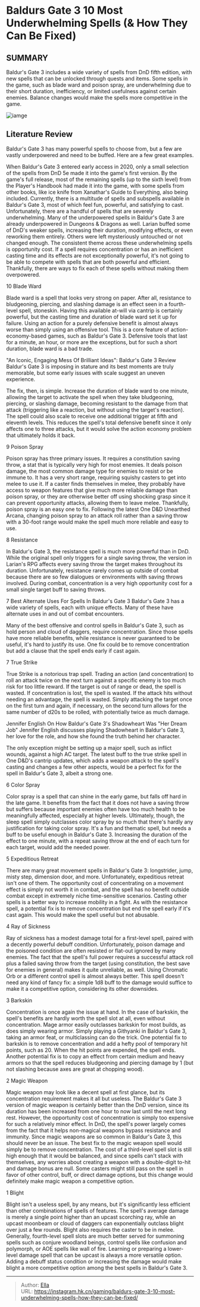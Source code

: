 # Baldurs Gate 3 10 Most Underwhelming Spells (&amp; How They Can Be Fixed)


## SUMMARY 


Baldur&#39;s Gate 3
 includes a wide variety of spells from 
DnD
 fifth edition, with new spells that can be unlocked through quests and items. 
 Some spells in the game, such as blade ward and poison spray, are underwhelming due to their short duration, inefficiency, or limited usefulness against certain enemies. 
 Balance changes would make the spells more competitive in the game. 

![iamge](https://static1.srcdn.com/wordpress/wp-content/uploads/2023/10/baldur-s-gate-3-10-most-underwhelming-spells-how-they-can-be-fixed.jpg)

## Literature Review

Baldur&#39;s Gate 3 has many powerful spells to choose from, but a few are vastly underpowered and need to be buffed. Here are a few great examples. 




When Baldur&#39;s Gate 3 entered early access in 2020, only a small selection of the spells from DnD 5e made it into the game&#39;s first version. By the game&#39;s full release, most of the remaining spells (up to the sixth level) from the Player&#39;s Handbook had made it into the game, with some spells from other books, like ice knife from Xanathar&#39;s Guide to Everything, also being included. Currently, there is a multitude of spells and subspells available in Baldur&#39;s Gate 3, most of which feel fun, powerful, and satisfying to cast. Unfortunately, there are a handful of spells that are severely underwhelming.
Many of the underpowered spells in Baldur&#39;s Gate 3 are already underpowered in Dungeons &amp; Dragons as well. Larian buffed some of DnD&#39;s weaker spells, increasing their duration, modifying effects, or even reworking them entirely. Others were left mysteriously untouched or not changed enough. The consistent theme across these underwhelming spells is opportunity cost. If a spell requires concentration or has an inefficient casting time and its effects are not exceptionally powerful, it&#39;s not going to be able to compete with spells that are both powerful and efficient. Thankfully, there are ways to fix each of these spells without making them overpowered.




























 








 10  Blade Ward 
        

Blade ward is a spell that looks very strong on paper. After all, resistance to bludgeoning, piercing, and slashing damage is an effect seen in a fourth-level spell, stoneskin. Having this available at-will via cantrip is certainly powerful, but the casting time and duration of blade ward set it up for failure. Using an action for a purely defensive benefit is almost always worse than simply using an offensive tool. This is a core feature of action-economy-based games, such as Baldur&#39;s Gate 3. Defensive tools that last for a minute, an hour, or more are the exceptions, but for such a short duration, blade ward is a bad trade.
            
 
 &#34;An Iconic, Engaging Mess Of Brilliant Ideas&#34;: Baldur&#39;s Gate 3 Review 
Baldur&#39;s Gate 3 is imposing in stature and its best moments are truly memorable, but some early issues with scale suggest an uneven experience.




The fix, then, is simple. Increase the duration of blade ward to one minute, allowing the target to activate the spell when they take bludgeoning, piercing, or slashing damage, becoming resistant to the damage from that attack (triggering like a reaction, but without using the target&#39;s reaction). The spell could also scale to receive one additional trigger at fifth and eleventh levels. This reduces the spell&#39;s total defensive benefit since it only affects one to three attacks, but it would solve the action economy problem that ultimately holds it back.





 9  Poison Spray 
        

Poison spray has three primary issues. It requires a constitution saving throw, a stat that is typically very high for most enemies. It deals poison damage, the most common damage type for enemies to resist or be immune to. It has a very short range, requiring squishy casters to get into melee to use it.
If a caster finds themselves in melee, they probably have access to weapon features that give much more reliable damage than poison spray, or they are otherwise better off using shocking grasp since it can prevent opportunity attacks, allowing them to leave melee. Thankfully, poison spray is an easy one to fix. Following the latest One D&amp;D Unearthed Arcana, changing poison spray to an attack roll rather than a saving throw with a 30-foot range would make the spell much more reliable and easy to use.





 8  Resistance 
        

In Baldur&#39;s Gate 3, the resistance spell is much more powerful than in DnD. While the original spell only triggers for a single saving throw, the version in Larian&#39;s RPG affects every saving throw the target makes throughout its duration. Unfortunately, resistance rarely comes up outside of combat because there are so few dialogues or environments with saving throws involved. During combat, concentration is a very high opportunity cost for a small single target buff to saving throws.
            
 
 7 Best Alternate Uses For Spells In Baldur&#39;s Gate 3 
Baldur&#39;s Gate 3 has a wide variety of spells, each with unique effects. Many of these have alternate uses in and out of combat encounters.




Many of the best offensive and control spells in Baldur&#39;s Gate 3, such as hold person and cloud of daggers, require concentration. Since those spells have more reliable benefits, while resistance is never guaranteed to be useful, it&#39;s hard to justify its use. One fix could be to remove concentration but add a clause that the spell ends early if cast again.





 7  True Strike 
        

True Strike is a notorious trap spell. Trading an action (and concentration) to roll an attack twice on the next turn against a specific enemy is too much risk for too little reward. If the target is out of range or dead, the spell is wasted. If concentration is lost, the spell is wasted. If the attack hits without needing an advantage, the spell is wasted. Simply attacking the target once on the first turn and again, if necessary, on the second turn allows for the same number of d20s to be rolled, with potentially twice as much damage.
            
 
 Jennifer English On How Baldur&#39;s Gate 3&#39;s Shadowheart Was &#34;Her Dream Job&#34; 
Jennifer English discusses playing Shadowheart in Baldur&#39;s Gate 3, her love for the role, and how she found the truth behind her character.




The only exception might be setting up a major spell, such as inflict wounds, against a high AC target. The latest buff to the true strike spell in One D&amp;D&#39;s cantrip updates, which adds a weapon attack to the spell&#39;s casting and changes a few other aspects, would be a perfect fix for the spell in Baldur&#39;s Gate 3, albeit a strong one.





 6  Color Spray 
        

Color spray is a spell that can shine in the early game, but falls off hard in the late game. It benefits from the fact that it does not have a saving throw but suffers because important enemies often have too much health to be meaningfully affected, especially at higher levels. Ultimately, though, the sleep spell simply outclasses color spray by so much that there&#39;s hardly any justification for taking color spray. It&#39;s a fun and thematic spell, but needs a buff to be useful enough in Baldur&#39;s Gate 3. Increasing the duration of the effect to one minute, with a repeat saving throw at the end of each turn for each target, would add the needed power.





 5  Expeditious Retreat 
        

There are many great movement spells in Baldur&#39;s Gate 3: longstrider, jump, misty step, dimension door, and more. Unfortunately, expeditious retreat isn&#39;t one of them. The opportunity cost of concentrating on a movement effect is simply not worth it in combat, and the spell has no benefit outside combat except in extremely niche time-sensitive scenarios. Casting other spells is a better way to increase mobility in a fight. As with the resistance spell, a potential fix is to remove concentration but end the spell early if it&#39;s cast again. This would make the spell useful but not abusable.





 4  Ray of Sickness 
        

Ray of sickness has a modest damage total for a first-level spell, paired with a decently powerful debuff condition. Unfortunately, poison damage and the poisoned condition are often resisted or flat-out ignored by many enemies. The fact that the spell&#39;s full power requires a successful attack roll plus a failed saving throw from the target (using constitution, the best save for enemies in general) makes it quite unreliable, as well. Using Chromatic Orb or a different control spell is almost always better. This spell doesn&#39;t need any kind of fancy fix: a simple 1d8 buff to the damage would suffice to make it a competitive option, considering its other downsides.





 3  Barkskin 
        

Concentration is once again the issue at hand. In the case of barkskin, the spell&#39;s benefits are hardly worth the spell slot at all, even without concentration. Mage armor easily outclasses barkskin for most builds, as does simply wearing armor. Simply playing a Githyanki in Baldur&#39;s Gate 3, taking an armor feat, or multiclassing can do the trick.
One potential fix to barkskin is to remove concentration and add a hefty pool of temporary hit points, such as 20. When the hit points are expended, the spell ends. Another potential fix is to copy an effect from certain medium and heavy armors so that the spell reduces bludgeoning and piercing damage by 1 (but not slashing because axes are great at chopping wood).





 2  Magic Weapon 
        

Magic weapon may look like a decent spell at first glance, but its concentration requirement makes it all but useless. The Baldur&#39;s Gate 3 version of magic weapon is certainly better than the DnD version, since its duration has been increased from one hour to now last until the next long rest. However, the opportunity cost of concentration is simply too expensive for such a relatively minor effect. In DnD, the spell&#39;s power largely comes from the fact that it helps non-magical weapons bypass resistance and immunity. Since magic weapons are so common in Baldur&#39;s Gate 3, this should never be an issue.
The best fix to the magic weapon spell would simply be to remove concentration. The cost of a third-level spell slot is still high enough that it would be balanced, and since spells can&#39;t stack with themselves, any worries about creating a weapon with a double-digit to-hit and damage bonus are null. Some casters might still pass on the spell in favor of other control, buff, or direct damage options, but this change would definitely make magic weapon a competitive option.





 1  Blight 
        

Blight isn&#39;t a useless spell, by any means, but it&#39;s significantly less efficient than other combinations of spells of features. The spell&#39;s average damage is merely a single point higher than an upcast scorching ray, while an upcast moonbeam or cloud of daggers can exponentially outclass blight over just a few rounds. Blight also requires the caster to be in melee.
Generally, fourth-level spell slots are much better served for summoning spells such as conjure woodland beings, control spells like confusion and polymorph, or AOE spells like wall of fire. Learning or preparing a lower-level damage spell that can be upcast is always a more versatile option. Adding a debuff status condition or increasing the damage would make blight a more competitive option among the best spells in Baldur&#39;s Gate 3.

---

> Author: [Ella](https://instagram.hk.cn/)  
> URL: https://instagram.hk.cn/gaming/baldurs-gate-3-10-most-underwhelming-spells-how-they-can-be-fixed/  

